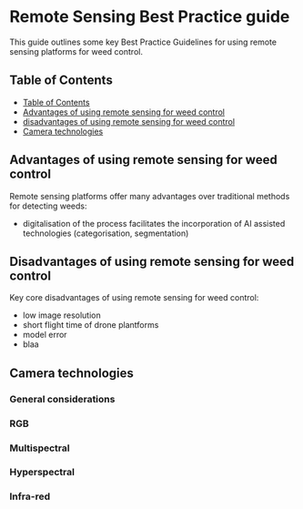 # Remote Sensing Best Practice guide  

This guide outlines some key Best Practice Guidelines for using remote sensing platforms for weed control.  

## Table of Contents

- [Table of Contents](#table-of-contents)  
- [Advantages of using remote sensing for weed control](#advantages-of-using-remote-sensing-for-weed-control)
- [disadvantages of using remote sensing for weed control](#disadvantages-of-using-remote-sensing-for-weed-control)  
- [Camera technologies](#camera-technologies)  

## Advantages of using remote sensing for weed control  

Remote sensing platforms offer many advantages over traditional methods for detecting weeds:  
- digitalisation of the process facilitates the incorporation of AI assisted technologies (categorisation, segmentation)  


## Disadvantages of using remote sensing for weed control  

Key core disadvantages of using remote sensing for weed control:  
- low image resolution  
- short flight time of drone plantforms  
- model error  
- blaa 


## Camera technologies  

### General considerations  

### RGB  

### Multispectral  

### Hyperspectral  

### Infra-red  
